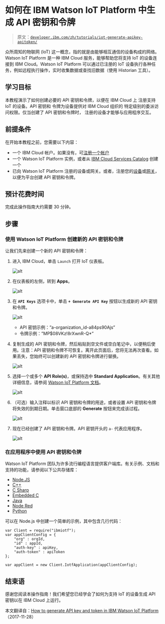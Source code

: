 # 如何在 IBM Watson IoT Platform 中生成 API 密钥和令牌

> 原文：[`developer.ibm.com/zh/tutorials/iot-generate-apikey-apitoken/`](https://developer.ibm.com/zh/tutorials/iot-generate-apikey-apitoken/)

众所周知的物联网 (IoT) 这一概念，指的就是由能够相互通信的设备构成的网络。Watson IoT Platform 是一种 IBM Cloud 服务，能够帮助您将支持 IoT 的设备连接到 IBM Cloud。Watson IoT Platform 可以通过已注册的 IoT 设备执行各种任务，例如远程执行操作，实时收集数据或查找旧数据（使用 Historian 工具）。

## 学习目标

本教程演示了如何创建必要的 API 密钥和令牌，以便在 IBM Cloud 上 注册支持 IoT 的设备。API 密钥和 令牌为设备提供对 IBM Cloud 组织的 特定级别的委派访问权限。仅当创建了 API 密钥和令牌时， 注册的设备才能够与应用程序交互。

## 前提条件

在开始本教程之前，您需要以下内容：

*   一个 IBM Cloud 帐户。如果没有，可[注册一个帐户](https://console.bluemix.net/docs/admin/account.html#signup)
*   一个 Watson IoT Platform 实例，或者从 [IBM Cloud Services Catalog](https://console.bluemix.net/catalog/services/internet-of-things-platform/?env_id=ibm%3Ayp%3Aus-south) 创建一个
*   已向 Watson IoT Platform 注册的设备或网关。或者，注册您的[设备](https://developer.ibm.com/recipes/tutorials/how-to-register-devices-in-ibm-iot-foundation/)或[网关](https://developer.ibm.com/recipes/tutorials/how-to-register-gateways-in-ibm-watson-iot-platform/)，以便为平台创建 API 密钥和令牌。

## 预计花费时间

完成此操作指南大约需要 30 分钟。

## 步骤

### 使用 Watson IoT Platform 创建新的 API 密钥和令牌

让我们先来创建一个新的 API 密钥和令牌：

1.  进入 IBM Cloud，单击 `Launch` 打开 IoT 仪表板。

    ![alt](img/cd1ce34b3d15c0744fa49e0c26e5be6b.png)

2.  在仪表板的左侧，转到 **Apps**。

    ![alt](img/6c07c74e01bd3e75ba50b8f11920d9d4.png)

3.  在 **`API Keys`** 选项卡中，单击 **`+ Generate API Key`** 按钮以生成新的 API 密钥和令牌。

    ![alt](img/7e2d0204107c8d491e96c1407294808e.png)

    *   API 密钥示例：”a-organization_id-a84ps90Ajs”
    *   令牌示例：”MP$08VKz!8rXwnR-Q*”
4.  复制生成的 API 密钥和令牌，然后粘贴到空文件或空白笔记中，以便稍后使用。注意：API 密钥和令牌不可恢复。离开此页面后，您将无法再次查看。如果丢失，您始终可以创建新的 API 密钥和令牌进行替换。

    ![alt](img/278021f6ccea3f99672b08adc888d463.png)

5.  选择一个或多个 **API Role(s)**，或保持选中 **Standard Application**。有关其他详细信息，请参阅 [Watson IoT Platform 文档](https://console.bluemix.net/docs/services/IoT/roles_index.html#user-application-and-gateway-roles)。

    ![alt](img/5c684f0af074246bedc8c874be2b25a2.png)

6.  （可选）输入注释以标识 API 密钥和令牌的用途，或者设置 API 密钥和令牌将失效的到期日期。单击窗口底部的 **Generate** 按钮来完成该过程。

    ![alt](img/530674d070e5f69d647090fd4f1dc1fa.png)

7.  现在已经创建了 API 密钥和令牌。API 密钥开头的 `a-` 代表应用程序。

    ![alt](img/1fa6d99017f322a7a3e4281b10e98b46.png)

### 在应用程序中使用 API 密钥和令牌

Watson IoT Platform 团队为许多流行编程语言提供客户端库。有关示例、文档和支持的功能，请参阅以下公共存储库：

*   [Node.JS](https://github.com/ibm-watson-iot/iot-nodejs)
*   [C++](https://github.com/ibm-watson-iot/iot-cpp)
*   [C Sharp](https://github.com/ibm-watson-iot/iot-csharp)
*   [Embedded C](https://github.com/ibm-watson-iot/iot-embeddedc)
*   [Java](https://github.com/ibm-watson-iot/iot-java)
*   [Node Red](https://github.com/ibm-watson-iot/iot-nodered)
*   [Python](https://github.com/ibm-watson-iot/iot-python)

可以在 Node.js 中创建一个简单的示例，其中包含几行代码：

```
var Client = require("ibmiotf");
var appClientConfig = {
    "org" : orgId,
    "id" : appId,
    "auth-key" : apiKey,
    "auth-token" : apiToken
};

var appClient = new Client.IotfApplication(appClientConfig); 
```

## 结束语

感谢您阅读本操作指南！我们希望您已经学会了如何为支持 IoT 的设备生成 API 密钥以在 IBM Cloud 上运行。

本文翻译自：[How to generate API key and token in IBM Watson IoT Platform](https://developer.ibm.com/tutorials/iot-generate-apikey-apitoken/)（2017-11-28）